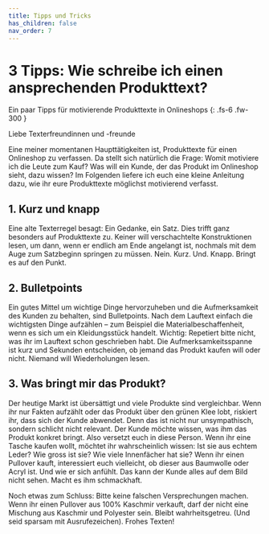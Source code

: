 ```yaml
---
title: Tipps und Tricks
has_children: false
nav_order: 7
---
```


# 3 Tipps: Wie schreibe ich einen ansprechenden Produkttext?

Ein paar Tipps für motivierende Produkttexte in Onlineshops
{: .fs-6 .fw-300 }

Liebe Texterfreundinnen und -freunde

Eine meiner momentanen Haupttätigkeiten ist, Produkttexte für einen Onlineshop zu verfassen. Da stellt sich natürlich die Frage: Womit motiviere ich die Leute zum Kauf? Was will ein Kunde, der das Produkt im Onlineshop sieht, dazu wissen? Im Folgenden liefere ich euch eine kleine Anleitung dazu, wie ihr eure Produkttexte möglichst motivierend verfasst.

## 1. Kurz und knapp

Eine alte Texterregel besagt: Ein Gedanke, ein Satz. Dies trifft ganz besonders auf Produkttexte zu. Keiner will verschachtelte Konstruktionen lesen, um dann, wenn er endlich am Ende angelangt ist, nochmals mit dem Auge zum Satzbeginn springen zu müssen. Nein. Kurz. Und. Knapp. Bringt es auf den Punkt.

## 2. Bulletpoints

Ein gutes Mittel um wichtige Dinge hervorzuheben und die Aufmerksamkeit des Kunden zu behalten, sind Bulletpoints. Nach dem Lauftext einfach die wichtigsten Dinge aufzählen – zum Beispiel die Materialbeschaffenheit, wenn es sich um ein Kleidungsstück handelt. Wichtig: Repetiert bitte nicht, was ihr im Lauftext schon geschrieben habt. Die Aufmerksamkeitsspanne ist kurz und Sekunden entscheiden, ob jemand das Produkt kaufen will oder nicht. Niemand will Wiederholungen lesen.

## 3. Was bringt mir das Produkt?

Der heutige Markt ist übersättigt und viele Produkte sind vergleichbar. Wenn ihr nur Fakten aufzählt oder das Produkt über den grünen Klee lobt, riskiert ihr, dass sich der Kunde abwendet. Denn das ist nicht nur unsympathisch, sondern schlicht nicht relevant. Der Kunde möchte wissen, was ihm das Produkt konkret bringt. Also versetzt euch in diese Person. Wenn ihr eine Tasche kaufen wollt, möchtet ihr wahrscheinlich wissen: Ist sie aus echtem Leder? Wie gross ist sie? Wie viele Innenfächer hat sie? Wenn ihr einen Pullover kauft, interessiert euch vielleicht, ob dieser aus Baumwolle oder Acryl ist. Und wie er sich anfühlt. Das kann der Kunde alles auf dem Bild nicht sehen. Macht es ihm schmackhaft.

Noch etwas zum Schluss: Bitte keine falschen Versprechungen machen. Wenn ihr einen Pullover aus 100% Kaschmir verkauft, darf der nicht eine Mischung aus Kaschmir und Polyester sein. Bleibt wahrheitsgetreu. (Und seid sparsam mit Ausrufezeichen). Frohes Texten!
